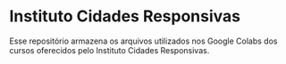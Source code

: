 # Instituto Cidades Responsivas
Esse repositório armazena os arquivos utilizados nos Google Colabs dos cursos oferecidos pelo Instituto Cidades Responsivas.
